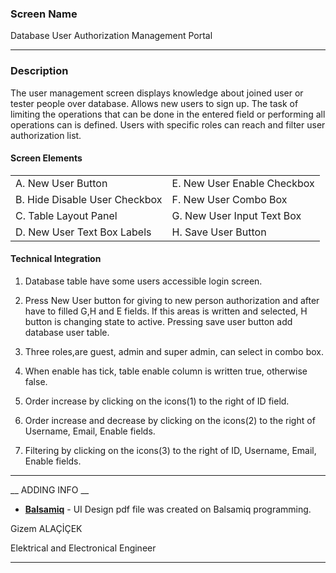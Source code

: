 

### __Screen Name__
Database User Authorization Management Portal

---

### __Description__
The user management screen displays knowledge about joined user or tester people over database. Allows new users to sign up. The task of limiting the operations that can be done in the entered field or performing all operations can is defined. Users with specific roles can reach and filter user authorization list. 

#### __Screen Elements__

| | |
| ----------- | ----------- |
| A. New User Button	 | E. New User Enable Checkbox|
| B. Hide Disable User Checkbox	| F. New User Combo Box| 
| C. Table Layout Panel	| G. New User Input Text Box |
| D. New User Text Box Labels	| H. Save User Button| 
				
#### __Technical Integration__		 		

1. Database table have some  users accessible login screen.

2. Press New User button for giving to new person authorization and after have to filled G,H and E fields. If this areas is written and selected, H button is changing state to active. Pressing save user button add  database user table.

3. Three roles,are guest, admin and super admin, can select in combo box.

4. When enable has tick, table enable column is written true, otherwise false.

5. Order increase by  clicking on the icons(1) to the right of ID field.

6. Order increase and decrease by  clicking on the icons(2) to the right of  Username, Email, Enable fields.

7. Filtering by clicking on the icons(3) to the right of ID, Username, Email, Enable fields.

---
__ ADDING INFO __

- __[Balsamiq](https://balsamiq.com/wireframes/desktop/)__ - UI Design pdf file was created on Balsamiq programming. 

Gizem ALAÇİÇEK

Elektrical and Electronical Engineer

---

